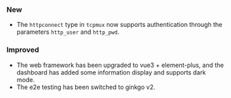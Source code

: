 ### New

* The `httpconnect` type in `tcpmux` now supports authentication through the parameters `http_user` and `http_pwd`.

### Improved

* The web framework has been upgraded to vue3 + element-plus, and the dashboard has added some information display and supports dark mode.
* The e2e testing has been switched to ginkgo v2.

